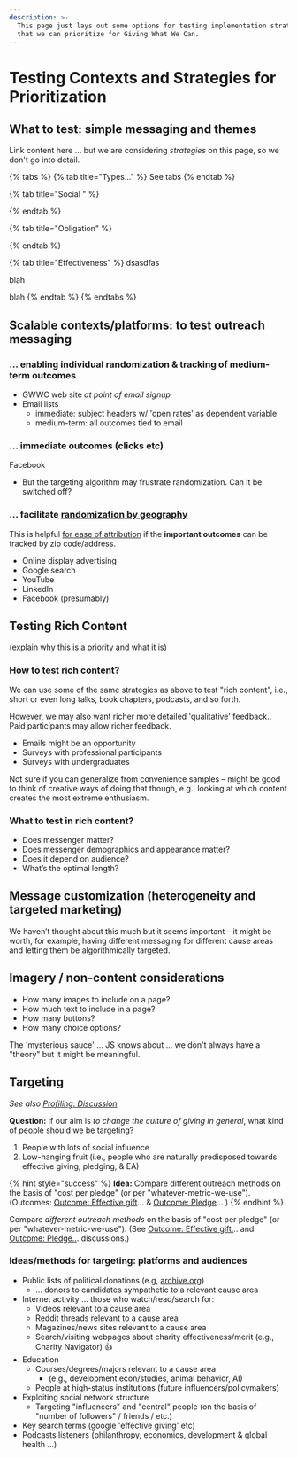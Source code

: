 ```yaml
---
description: >-
  This page just lays out some options for testing implementation strategies
  that we can prioritize for Giving What We Can.
---
```


# Testing Contexts and Strategies for Prioritization

## **What to test: simple messaging and themes**

Link content here ... but we are considering _strategies_ on this page, so we don't go into detail.

{% tabs %}
{% tab title="Types..." %}
See tabs
{% endtab %}

{% tab title="Social " %}

{% endtab %}

{% tab title="Obligation" %}

{% endtab %}

{% tab title="Effectiveness" %}
dsasdfas  
  
blah  
  
blah
{% endtab %}
{% endtabs %}

## Scalable contexts/platforms: to test outreach messaging

### ... enabling individual randomization & tracking of medium-term outcomes 

* GWWC web site _at point of email signup_
* Email lists 
  * immediate: subject headers w/ 'open rates' as dependent variable
  * medium-term: all outcomes tied to email

### ... immediate outcomes \(clicks etc\)

Facebook 

* But the targeting algorithm may frustrate randomization. Can it be switched off?

### ... facilitate [randomization by geograph](../../methodological-discussion/implementation-and-collecting-data-issues/geographic-segmentation-blocked-randomization.md)[y](../../methodological-discussion/implementation-and-collecting-data-issues/geographic-segmentation-blocked-randomization.md) 

This is helpful [for ease of attribution](../../methodological-discussion/implementation-and-collecting-data-issues/geographic-segmentation-blocked-randomization.md) if the **important outcomes** can be tracked by zip code/address. 

* Online display advertising
* Google search
* YouTube
* LinkedIn
* Facebook \(presumably\)

## Testing Rich Content

\(explain why this is a priority and what it is\)

### How to test rich content?

We can use some of the same strategies as above to test  "rich content", i.e., short or even long talks, book chapters, podcasts, and so forth. 

However, we may also want richer more detailed 'qualitative' feedback.. Paid participants may allow  richer feedback.  

* Emails might be an opportunity
* Surveys with professional participants
* Surveys with undergraduates

Not sure if you can generalize from convenience samples – might be good to think of creative ways of doing that though, e.g., looking at which content creates the most extreme enthusiasm.

### What to test in rich content?

* Does messenger matter?
* Does messenger demographics and appearance matter?
* Does it depend on audience?
* What’s the optimal length?

## Message customization \(heterogeneity and targeted marketing\)

We haven’t thought about this much but it seems important – it might be worth, for example, having different messaging for different cause areas and letting them be algorithmically targeted.

## Imagery / non-content considerations

* How many images to include on a page?
* How much text to include in a page?
* How many buttons?
* How many choice options?

The 'mysterious sauce' ... JS knows about ... we don't always have a "theory" but it might be meaningful.

## **Targeting**

_See also_ [_Profiling: Discussion_](../../profiling-and-segmentation/profiling-discussion.md)

**Question:** If our aim is _to change the culture of giving in general_, what kind of people should we be targeting?

1. People with lots of social influence
2. Low-hanging fruit \(i.e., people who are naturally predisposed towards effective giving, pledging, & EA\)

{% hint style="success" %}
**Idea:** Compare different outreach methods on the basis of "cost per pledge" \(or per "whatever-metric-we-use"\). \(Outcomes: [Outcome: Effective gift](../../proposed-tools-for-motivating-effective-giving/oc-effective-donation-consider-effectiveness/)... & [Outcome: Pledge](../../proposed-tools-for-motivating-effective-giving/moral-duty-of-well-off/)... \)
{% endhint %}

Compare _different outreach methods_ on the basis of "cost per pledge" \(or per "whatever-metric-we-use"\). \(See [Outcome: Effective gift.](../../proposed-tools-for-motivating-effective-giving/oc-effective-donation-consider-effectiveness/).. and [Outcome: Pledge..](../../proposed-tools-for-motivating-effective-giving/moral-duty-of-well-off/). discussions.\)

### Ideas/methods for targeting: platforms and audiences

* Public lists of political donations \(e.g, [archive.org](https://github.com/daaronr/effective_giving_market_testing/tree/6930982530446fb3eca07600975697123b09c7da/contexts-and-environments-for-testing/gwwc/www.archive.org)\)
  * ... donors to candidates sympathetic to a relevant cause area
* Internet activity ... those who watch/read/search for:
  * Videos relevant to a cause area
  * Reddit threads relevant to a cause area
  * Magazines/news sites relevant to a cause area
  * Search/visiting webpages about charity effectiveness/merit \(e.g., Charity Navigator\) 👍 
* Education
  * Courses/degrees/majors relevant to a cause area 
    * \(e.g., development econ/studies, animal behavior, AI\)
  * People at high-status institutions \(future influencers/policymakers\)
* Exploiting social network structure
  * Targeting "influencers" and "central" people \(on the basis of "number of followers" / friends / etc.\)
* Key search terms \(google 'effective giving' etc\)
* Podcasts listeners \(philanthropy, economics, development & global health ...\)

